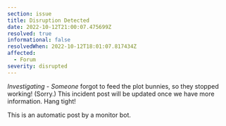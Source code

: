 ```yaml
---
section: issue
title: Disruption Detected
date: 2022-10-12T21:00:07.475699Z
resolved: true
informational: false
resolvedWhen: 2022-10-12T18:01:07.817434Z
affected:
  - Forum
severity: disrupted
---
```

*Investigating* - _Someone_ forgot to feed the plot bunnies, so they stopped working! (Sorry.) This incident post will be updated once we have more information. Hang tight!

This is an automatic post by a monitor bot.
        